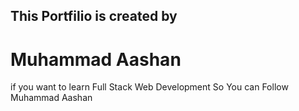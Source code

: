 <h2>This Portfilio is created by</h2>
<h1>Muhammad Aashan</h1>
<p>if you want to learn Full Stack Web Development So You can Follow <span style="color:"red"; font-size: "32px" ">Muhammad Aashan</span></p>
